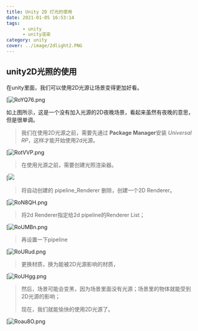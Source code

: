 ```yaml
---
title: Unity 2D 灯光的使用
date: 2021-01-05 16:53:14
tags: 
      - unity
      - unity渲染
category: unity
cover: ../image/2dlight2.PNG
---
```


## unity2D光照的使用

在unity里面，我们可以使用2D光源让场景变得更加好看。

[![RoYQ76.png](https://z3.ax1x.com/2021/07/06/RoYQ76.png)

如上图所示，这是一个没有加入光源的2D夜晚场景，看起来虽然有夜晚的意思，但是很单调。

> 我们在使用2D光源之前，需要先通过 **Package Manager**安装 *Universal RP*，这样才能开始使用2d光源。

[![RotVVP.png](https://z3.ax1x.com/2021/07/06/RotVVP.png)

> 在使用光源之前，需要创建光照渲染器。

[![](https://z3.ax1x.com/2021/07/06/Rotya6.png)

> 将自动创建的 pipeline_Renderer 删除，创建一个2D Renderer。

[![RoN8QH.png](https://z3.ax1x.com/2021/07/06/RoN8QH.png)

> 将2d Renderer指定给2d pipeline的Renderer List；

[![RoUMBn.png](https://z3.ax1x.com/2021/07/06/RoUMBn.png)

> 再设置一下pipeline

[![RoURud.png](https://z3.ax1x.com/2021/07/06/RoURud.png)

> 更换材质，换为能被2D光源影响的材质，

[![RoUHgg.png](https://z3.ax1x.com/2021/07/06/RoUHgg.png)

> 然后，场景可能会变黑，因为场景里面没有光源；场景里的物体就能受到2D光源的影响；
>
> 现在，我们就能愉快的使用2D光源了。

[![Roau8O.png](https://z3.ax1x.com/2021/07/06/Roau8O.png)

